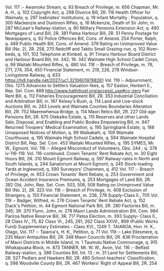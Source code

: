 Vol. 117 :- Awamoko Stream, q. 93 Breach of Privilege, m. 656 Chapman, Mr. A. H., q. 102 Copyright Act, q. 298 Divorce Bill, 2R. 116 Health Officer for Waimate, q. 297 Inebriates' Institutions, q. 19 Infant Mortality : Population, q. 300 Mackenzie and Duntroon Rifles, q. 16 Mckenzie, Death of Sir John, m. 287 McLean's Railway-station, q. 90 Military Pensions Extension Act, q. 490 Mortgages of Land Bill, 2R. 381 Patea Harbour Bill, 2R. 51 Penny Postage for Newspapers, q. 92 Police Offences Bill, Cons. of Amend. 254 Porter, Ralph, q. 489 Public Health Bill, Cons. of Amend. 379 Rating on Unimproved Value Bill (No. 2), 2R. 258, 270 Redcliff and Takitu Small Grazing-run, q. 102 River-beds, q. 101, 102 Telephone at Kimbell, q. 91 Timaru Harbour Board District and Harbour Board Bill, Int. 342; 1R. 342 Waimate High School Cadet Corps, q. 99 Waitaki Mounted Rifles, q. 480 Vol. 118 :- Breach of Privilege, m. 76, 271, 274, 354, 450 Financial Statement, m. 219, 226, 278 Windsor-Livingstone Railway, q. 633 https://hdl.handle.net/2027/uc1.32106019788261 Vol. 119 :- Adjournment, Obs. 1275 Advances to Settlers Valuation-fees, q. 157 Easton, Herbert E., Rep. Sel. Com. 888 http://www.hathitrust.org/access\_use#cc-zero Fair Rent Bill, q. 112 Fisheries Encouragement Bill, 2R. 353 Industrial Conciliation and Arbitration Bill, in. 167 Kelsey's Bush, q. 114 Land and Live-stock Auctions Bill, m. 243 Levels and Waimate Counties Boundaries Alteration Bill, 2R. 752 Maerewhenua Bridge, q. 114 Maori Relics Bill, 2R. 227 Old-age Pensions Bill, 2R. 675 Otekaike Estate, q. 115 Reserves and other Lands Sale, Disposal, and Enabling and Public Bodies Empowering Bill, m. 947 Returned Troopers' Medical Examination, q. 195 Springbank Estate, q. 188 Unopposed Notices of Motion, q. 99 Waikakahi, q. 109 Waimate Courthouse, q. 195 Waimate High School Cadets, q. 594 Waimate Hospital District Bill, Rep. Sel. Com. 453 Waitaki Mounted Rifles, q. 195 SYMES, Mr. W., Egmont, Vol. 116 :- Alleged Misconduct of Volunteers, Obs. 244 ; q. 378 iv-116-119. Vol. 116-continued. Crown Tenants' Rent Rebate Act, m. 30 Eight Hours Bill, 2R. 310 Mount Egmont Railway, q. 597 Railway-rates in North and South Islands, q. 244 Sanatorium at Mount Egmont, q. 245 Stock-loading Yards at Inglewood, q. 590 Surveyors' Chainmen, q. 412 Vol. 117 :- Breach of Privilege, m. 653 Crown Tenants' Rent Rebate, q. 253 Government and Ocean Accident Insurance Premiums, q. 253 Mortgages of Land Bill, 2R. 382 Old, John, Rep. Sel. Com. 503, 506, 508 Rating on Unimproved Value Bill (No. 2), 2R. 323 Vol. 118 :- Breach of Privilege, m. 408 Exclusion of Strangers, q. 150 Financial Statement, m. 238, 278 Supply-Class II., 705 Vol. 119 :- Badger, Wilfred, m. 276 Crown Tenants' Rent Rebate Act, q. 152 Diack's Petition, m. 44 Egmont National Park Bill, 2R. 280 Factories Bill, m. 345; 3R. 370 Flynn, John, m. 278 Maori Lands Administration Bill, Com. 984 Pariroa Native Reserve Bill, 3R. 717 Patea Election, m. 393 Supply- Class II., 28 Class IV., 75, 82 Class VI., 245, 261, 262 Class XXVII., 869 (Public Works Fund) Supplementary Estimates - Class XVI., 1249 T. TAIAROA, Hon. H. K., Otago, Vol. 117 :- Taiaroa's, H. K., Petition, q. 71 Vol. 119 :- Lake Ellesmere, q. 235 Maori Antiquities Bill, 2R. 348 Maori Councils Bill, 2R. 836 Proclamation of Maori Districts in Middle Island, m. 1 Taumutu Native Commonage, q. 915 Whakapuaka Block, m. 873 TANNER, Mr. W. W., Avon, Vol. 116 :- Belfast Railway-station, q. 386 Counties Bill, Int. 13 ; m. 31 Land for Settlements Bill, 2R. 527 Pedlars and Hawkers Bill, 2R. 480 School-teachers' Classification, q. 598 Woodville County Bill, 2R. 467 Workers' Right of Appeal Bill, 2R. 254 